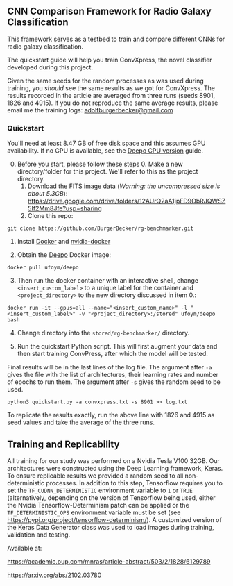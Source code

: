 ## CNN Comparison Framework for Radio Galaxy Classification

This framework serves as a testbed to train and compare different CNNs for radio galaxy classification.

The quickstart guide will help you train ConvXpress, the novel classifier developed during this project. 

Given the same seeds for the random processes as was used during training, you _should_ see the same results as we got for ConvXpress. The results recorded in the article are averaged from three runs (seeds 8901, 1826 and 4915). If you do not reproduce the same average results, please email me the training logs: adolfburgerbecker@gmail.com

### Quickstart

You'll need at least 8.47 GB of free disk space and this assumes GPU availability. If no GPU is available, see the [Deepo CPU version](https://github.com/ufoym/deepo#cpu-version) guide.

0. Before you start, please follow these steps
	0. Make a new directory/folder for this project. We'll refer to this as the project directory.
	1. Download the FITS image data (*Warning: the uncompressed size is about 5.3GB*): https://drive.google.com/drive/folders/12AUrQ2aA1jpFD9ObRJQWSZ5If2Mm8Jfe?usp=sharing
	2. Clone this repo: 

```git clone https://github.com/BurgerBecker/rg-benchmarker.git```

1. Install [Docker](https://docs.docker.com/engine/install/) and [nvidia-docker](https://github.com/NVIDIA/nvidia-docker)

2. Obtain the [Deepo](https://github.com/ufoym/deepo) Docker image:

```docker pull ufoym/deepo```

3. Then run the docker container with an interactive shell, change `<insert_custom_label>` to a unique label for the container and `<project_directory>` to the new directory discussed in item 0.:

```docker run -it --gpus=all --name="<insert_custom_name>" -l "<insert_custom_label>" -v "<project_directory>:/stored" ufoym/deepo bash```

4. Change directory into the `stored/rg-benchmarker/` directory.

5. Run the quickstart Python script. This will first augment your data and then start training ConvPress, after which the model will be tested.

Final results will be in the last lines of the log file. The argument after `-a` gives the file with the list of architectures, their learning rates and number of epochs to run them. The argument after `-s` gives the random seed to be used.

```python3 quickstart.py -a convxpress.txt -s 8901 >> log.txt```

To replicate the results exactly, run the above line with 1826 and 4915 as seed values and take the average of the three runs.

<!-- 
Build the Dockerfile[^1] with the following command (this might take a while):

```docker build --tag something-something```

This built a Docker image. You can now run an instance of this image (called a Docker container):
*UPDATE THIS*
```docker run ```

You should now see a Linux terminal. Change directory into `rg-benchmarker`. Run the following command:
*UPDATE THIS*
```python3 quickstart.py >> log.txt```

This will first augment your data and then start training, after which the results will be tested.

Final results will be in the last lines of the file.

[^1]: The Dockerfile will mount the FITS folder (so don't change the name) and will eventually use it to save augmentations on disk (which will use an additional 3.169 GB). This is useful when training all the models, since they reuse the same data and it saves quite a bit of time and compute. This is probably less useful when training a single model, since this will generate and save 24 augmented images for each of the 350 training/validation images. That's 24 x 350 x 377.3 KB = 3.169 GB on top of the existing 5.3GB. -->

## Training and Replicability
All training for our study was performed on a Nvidia Tesla V100 32GB. Our architectures were constructed using the Deep Learning framework, Keras. To ensure replicable results we provided a random seed to all non-deterministic processes. In addition to this step, Tensorflow requires you to set the `TF_CUDNN_DETERMINISTIC` environment variable to `1` or `TRUE` (alternatively, depending on the version of Tensorflow being used, either the Nvidia Tensorflow-Determinism patch can be applied or the `TF_DETERMINISTIC_OPS` environment variable must be set (see https://pypi.org/project/tensorflow-determinism/). A customized version of the Keras Data Generator class was used to load images during training, validation and testing.

Available at:

https://academic.oup.com/mnras/article-abstract/503/2/1828/6129789

https://arxiv.org/abs/2102.03780
